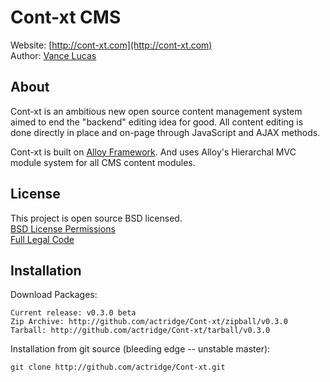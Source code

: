 Cont-xt CMS
===========
Website: [http://cont-xt.com](http://cont-xt.com)  
Author: [Vance Lucas](http://www.vancelucas.com)

About
-----
Cont-xt is an ambitious new open source content management system aimed to end the "backend" editing idea for good. All content editing is done directly in place and on-page through JavaScript and AJAX methods.

Cont-xt is built on [Alloy Framework](http://alloyframework.org). And uses Alloy's Hierarchal MVC module system for all CMS content modules.  

License
-------
This project is open source BSD licensed.  
[BSD License Permissions](http://creativecommons.org/licenses/BSD/)  
[Full Legal Code](http://opensource.org/licenses/bsd-license.php)  

Installation
------------
Download Packages:

    Current release: v0.3.0 beta  
    Zip Archive: http://github.com/actridge/Cont-xt/zipball/v0.3.0  
    Tarball: http://github.com/actridge/Cont-xt/tarball/v0.3.0  

Installation from git source (bleeding edge -- unstable master):

    git clone http://github.com/actridge/Cont-xt.git

